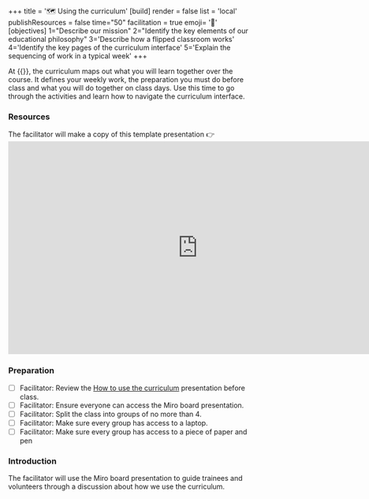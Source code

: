 +++
title = '🗺️ Using the curriculum'
[build]
    render = false
    list = 'local'
    publishResources = false
time="50"
facilitation = true
emoji= '🧩'
[objectives]
   1="Describe our mission"
   2="Identify the key elements of our educational philosophy"
   3='Describe how a flipped classroom works'
   4='Identify the key pages of the curriculum interface'
   5='Explain the sequencing of work in a typical week'
+++

At {{<our-name>}}, the curriculum maps out what you will learn together over the course. It defines your weekly work, the preparation you must do before class and what you will do together on class days. Use this time to go through the activities and learn how to navigate the curriculum interface.

### Resources

<!-- CYF-ONLY -->The facilitator will make a copy of this template presentation 👉

<iframe title="using-the-curriculum" width="768" height="432" src="https://miro.com/app/live-embed/uXjVMh2y3Ds=/?moveToViewport=-7348,-6186,14736,7636&embedId=173973063452" frameborder="0" scrolling="no" allow="fullscreen; clipboard-read; clipboard-write" allowfullscreen></iframe><!-- END-CYF-ONLY -->

### Preparation

- [ ] Facilitator: Review the [How to use the curriculum](https://miro.com/app/board/uXjVMh2y3Ds=/?share_link_id=217111259406) presentation before class.
- [ ] Facilitator: Ensure everyone can access the Miro board presentation.
- [ ] Facilitator: Split the class into groups of no more than 4.
- [ ] Facilitator: Make sure every group has access to a laptop.
- [ ] Facilitator: Make sure every group has access to a piece of paper and pen

### Introduction

The facilitator will use the Miro board presentation to guide trainees and volunteers through a discussion about how we use the curriculum.
